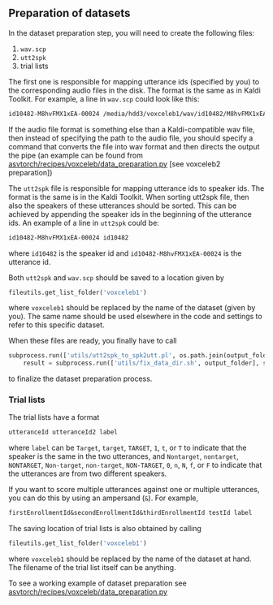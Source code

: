 ## Preparation of datasets

In the dataset preparation step, you will need to create the following files:
1) `wav.scp`
2) `utt2spk`
3) trial lists

The first one is responsible for mapping utterance ids (specified by you) to the corresponding audio files in the disk. The format is the same as in Kaldi Toolkit. For example, a line in `wav.scp` could look like this:
``` txt 
id10482-M8hvFMX1xEA-00024 /media/hdd3/voxceleb1/wav/id10482/M8hvFMX1xEA/00024.wav
```
If the audio file format is something else than a Kaldi-compatible wav file, then instead of specifying the path to the audio file, you should specify a command that converts the file into wav format and then directs the output the pipe (an example can be found from [asvtorch/recipes/voxceleb/data_preparation.py](asvtorch/recipes/voxceleb/data_preparation.py) [see voxceleb2 preparation])


The `utt2spk` file is responsible for mapping utterance ids to speaker ids. The format is the same is in the Kaldi Toolkit. When sorting utt2spk file, then also the speakers of these utterances should be sorted. This can be achieved by appending the speaker ids in the beginning of the utterance ids. An example of a line in `utt2spk` could be:
``` txt
id10482-M8hvFMX1xEA-00024 id10482
```
where `id10482` is the speaker id and `id10482-M8hvFMX1xEA-00024` is the utterance id.

Both `utt2spk` and `wav.scp` should be saved to a location given by  
``` python 
fileutils.get_list_folder('voxceleb1')
```
where `voxceleb1` should be replaced by the name of the dataset (given by you). The same name should be used elsewhere in the code and settings to refer to this specific dataset.

When these files are ready, you finally have to call
``` python
subprocess.run(['utils/utt2spk_to_spk2utt.pl', os.path.join(output_folder, 'utt2spk')], stdout=open(os.path.join(output_folder, 'spk2utt'), 'w'), stderr=subprocess.STDOUT, cwd=Settings().paths.kaldi_recipe_folder)
    result = subprocess.run(['utils/fix_data_dir.sh', output_folder], stdout=subprocess.PIPE, stderr=subprocess.STDOUT, cwd=Settings().paths.kaldi_recipe_folder)
```
to finalize the dataset preparation process.


### Trial lists
The trial lists have a format
``` txt
utteranceId utteranceId2 label
```
where `label` can be `Target`, `target`, `TARGET`, `1`, `t`, or `T` to indicate that the speaker is the same in the two utterances, and `Nontarget`, `nontarget`, `NONTARGET`, `Non-target`, `non-target`, `NON-TARGET`, `0`, `n`, `N`, `f`, or `F` to indicate that the utterances are from two different speakers.

If you want to score multiple utterances against one or multiple utterances, you can do this by using an ampersand (`&`). For example,
``` txt
firstEnrollmentId&secondEnrollmentId&thirdEnrollmentId testId label
```

The saving location of trial lists is also obtained by calling 
``` python
fileutils.get_list_folder('voxceleb1')
```
where `voxceleb1` should be replaced by the name of the dataset at hand. The filename of the trial list itself can be anything.

To see a working example of dataset preparation see [asvtorch/recipes/voxceleb/data_preparation.py](asvtorch/recipes/voxceleb/data_preparation.py)
